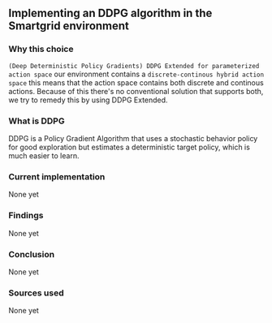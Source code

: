 ## Implementing an DDPG algorithm in the Smartgrid environment

### Why this choice
`(Deep Deterministic Policy Gradients) DDPG Extended for parameterized action space` our environment contains a `discrete-continous hybrid action space` this means that the action space contains both discrete and continous actions. Because of this there's no conventional solution that supports both, we try to remedy this by using DDPG Extended.

### What is DDPG
DDPG is a Policy Gradient Algorithm that uses a stochastic behavior policy
for good exploration but estimates a deterministic target policy, which is much easier to learn.

### Current implementation

None yet

### Findings

None yet

### Conclusion

None yet

### Sources used

None yet